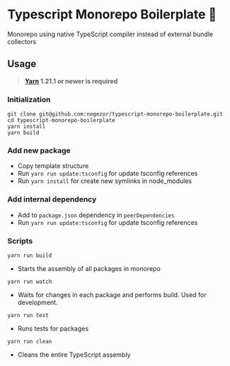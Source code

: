 # Typescript Monorepo Boilerplate 🌟
Monorepo using native TypeScript compiler instead of external bundle collectors

## Usage
> **[Yarn](http://npm.im/yarn) 1.21.1 or newer is required**

### Initialization
```
git clone git@github.com:negezor/typescript-monorepo-boilerplate.git
cd typescript-monorepo-boilerplate
yarn install
yarn build
```

### Add new package
- Copy template structure
- Run `yarn run update:tsconfig` for update tsconfig references
- Run `yarn install` for create new symlinks in node_modules

### Add internal dependency
- Add to `package.json` dependency in `peerDependencies`
- Run `yarn run update:tsconfig` for update tsconfig references

### Scripts

`yarn run build`
- Starts the assembly of all packages in monorepo

`yarn run watch`
- Waits for changes in each package and performs build. Used for development.

`yarn run test`
- Runs tests for packages

`yarn run clean`
- Cleans the entire TypeScript assembly
